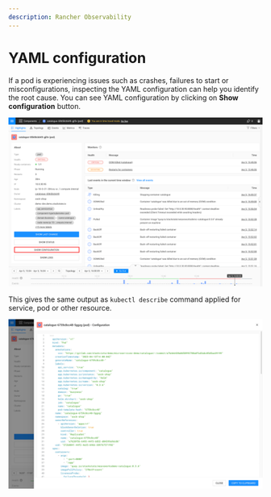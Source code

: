 ```yaml
---
description: Rancher Observability
---
```

# YAML configuration

If a pod is experiencing issues such as crashes, failures to start or misconfigurations, inspecting the YAML configuration can help you identify the root cause. You can see YAML configuration by clicking on **Show configuration** button.

![](../../.gitbook/assets/k8s/k8s-configuration.png)

This gives the same output as ```kubectl describe``` command applied for service, pod or other resource. 

![](../../.gitbook/assets/k8s/k8s-configuration-opened.png)
